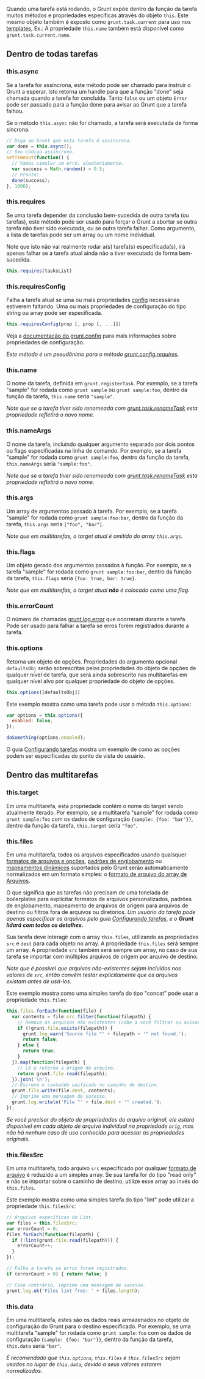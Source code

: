 Quando uma tarefa está rodando, o Grunt expõe dentro da função da tarefa muitos métodos e propriedades específicas através do objeto `this`. Este mesmo objeto também é exposto como `grunt.task.current` para uso nos [templates](grunt.template), Ex.: A propriedade `this.name` também está disponível como `grunt.task.current.name`.

## Dentro de todas tarefas

### this.async
Se a tarefa for assíncrona, este método pode ser chamado para instruir o Grunt a esperar. Isto retorna um handle para que a função "done" seja chamada quando a tarefa for concluída. Tanto `false` ou um objeto `Error` pode ser passado para a função done para avisar ao Grunt que a tarefa falhou.

Se o método `this.async` não for chamado, a tarefa será executada de forma síncrona.

```javascript
// Diga ao Grunt que esta tarefa é assíncrona.
var done = this.async();
// Seu código assíncrono.
setTimeout(function() {
  // Vamos simular um erro, aleatoriamente.
  var success = Math.random() > 0.5;
  // Pronto!
  done(success);
}, 1000);
```

### this.requires
Se uma tarefa depender da conclusão bem-sucedida de outra tarefa (ou tarefas), este método pode ser usado para forçar o Grunt a abortar se outra tarefa não tiver sido executada, ou se outra tarefa falhar. Como argumento, a lista de tarefas pode ser um array ou um nome individual.

Note que isto não vai realmente rodar a(s) tarefa(s) especificada(s), irá apenas falhar se a tarefa atual ainda não a tiver executado de forma bem-sucedida.

```javascript
this.requires(tasksList)
```

### this.requiresConfig
Falha a tarefa atual se uma ou mais propriedades [config](grunt.config) necessárias estiverem faltando. Uma ou mais propriedades de configuração do tipo string ou array pode ser especificada.

```javascript
this.requiresConfig(prop [, prop [, ...]])
```

Veja a [documentação do grunt.config](grunt.config) para mais informações sobre propriedades de configuração.

_Este método é um pseudônimo para o método [grunt.config.requires](grunt.config#grunt.config.requires)._

### this.name
O nome da tarefa, definida em `grunt.registerTask`. Por exemplo, se a tarefa "sample" for rodada como `grunt sample` ou `grunt sample:foo`, dentro da função da tarefa, `this.name` seria `"sample"`.

_Note que se a tarefa tiver sido renomeada com [grunt.task.renameTask](grunt.task#grunt.task.renameTask) esta propriedade refletirá o novo nome._


### this.nameArgs
O nome da tarefa, incluindo qualquer argumento separado por dois pontos ou flags especificadas na linha de comando. Por exemplo, se a tarefa "sample" for rodada como `grunt sample:foo`, dentro da função da tarefa, `this.nameArgs` seria `"sample:foo"`.

_Note que se a tarefa tiver sido renomeada com [grunt.task.renameTask](grunt.task#grunt.task.renameTask) esta propriedade refletirá o novo nome._

### this.args
Um array de argumentos passado à tarefa. Por exemplo, se a tarefa "sample" for rodada como `grunt sample:foo:bar`, dentro da função da tarefa, `this.args` seria `["foo", "bar"]`.

_Note que em multitarefas, o target atual é omitido do array `this.args`._

### this.flags
Um objeto gerado dos argumentos passados à função. Por exemplo, se a tarefa "sample" for rodada como `grunt sample:foo:bar`, dentro da função da tarefa, `this.flags` seria `{foo: true, bar: true}`.

_Note que em multitarefas, o target atual **não** é colocado como uma flag._

### this.errorCount
O número de chamadas [grunt.log.error](grunt.log#grunt.log.error) que ocorreram durante a tarefa. Pode ser usado para falhar a tarefa se erros forem registrados durante a tarefa.

### this.options
Retorna um objeto de opções. Propriedades do argumento opcional `defaultsObj` serão sobrescritas pelas propriedades do objeto de opções de qualquer nível de tarefa, que será ainda sobrescrito nas multitarefas em qualquer nível alvo por qualquer propriedade do objeto de opções.

```js
this.options([defaultsObj])
```

Este exemplo mostra como uma tarefa pode usar o método `this.options`:

```js
var options = this.options({
  enabled: false,
});

doSomething(options.enabled);
```

O guia [Configurando tarefas](configuring-tasks#options) mostra um exemplo de como as opções podem ser especificadas do ponto de vista do usuário.

## Dentro das multitarefas

### this.target
Em uma multitarefa, esta propriedade contém o nome do target sendo atualmente iterado. Por exemplo, se a multitarefa "sample" for rodada como `grunt sample:foo` com os dados de configuração `{sample: {foo: "bar"}}`, dentro da função da tarefa, `this.target` seria `"foo"`.

### this.files
Em uma multitarefa, todos os arquivos especificados usando quaisquer [formatos de arquivos e opções](configuring-tasks#files), [padrões de englobamento](configuring-tasks#globbing-patterns) ou [mapeamentos dinâmicos](configuring-tasks#building-the-files-object-dynamically) suportados pelo Grunt serão automaticamente normalizados em um formato simples: o [formato de arquivo do array de Arquivos](configuring-tasks#files-array-format).

O que significa que as tarefas não precisam de uma tonelada de boilerplates para explicitar formatos de arquivos personalizados, padrões de englobamento, mapeamento de arquivos de origem para arquivos de destino ou filtros fora de arquivos ou diretórios. _Um usuário da tarefa pode apenas especificar os arquivos pelo guia [Configurando tarefas](configuring-tasks#files), e o **Grunt lidará com todos os detalhes.**_

Sua tarefa deve interagir com o array `this.files`, utilizando as propriedades `src` e `dest` para cada objeto no array. A propriedade `this.files` será sempre um array. A propriedade `src` também será sempre um array, no caso de sua tarefa se importar com múltiplos arquivos de origem por arquivo de destino.

_Note que é possível que arquivos não-existentes sejam incluídos nos valores de `src`, então convêm testar explicitamente que os arquivos existam antes de usá-los._

Este exemplo mostra como uma simples tarefa do tipo "concat" pode usar a propriedade `this.files`:

```js
this.files.forEach(function(file) {
  var contents = file.src.filter(function(filepath) {
    // Remova os arquivos não existentes (cabe a você filtrar ou avisar aqui).
    if (!grunt.file.exists(filepath)) {
      grunt.log.warn('Source file "' + filepath + '" not found.');
      return false;
    } else {
      return true;
    }
  }).map(function(filepath) {
    // Lê e retorna a origem do arquivo.
    return grunt.file.read(filepath);
  }).join('\n');
  // Escreve o conteúdo unificado no caminho de destino.
  grunt.file.write(file.dest, contents);
  // Imprime uma mensagem de sucesso.
  grunt.log.writeln('File "' + file.dest + '" created.');
});
```

_Se você precisar do objeto de propriedades do arquivo original, ele estará disponível em cada objeto de arquivo individual na propriedade `orig`, mas não há nenhum caso de uso conhecido para acessar as propriedades originais._

### this.filesSrc
Em uma multitarefa, todo arquivo `src` especificado por qualquer [formato de arquivo](configuring-tasks#files) é reduzido a um simples array. Se sua tarefa for do tipo "read only" e não se importar sobre o caminho de destino, utilize esse array ao invés do `this.files`.

Este exemplo mostra como uma simples tarefa do tipo "lint" pode utilizar a propriedade `this.filesSrc`:

```js
// Arquivos específicos do Lint.
var files = this.filesSrc;
var errorCount = 0;
files.forEach(function(filepath) {
  if (!lint(grunt.file.read(filepath))) {
    errorCount++;
  }
});

// Falha a tarefa se erros forem registrados.
if (errorCount > 0) { return false; }

// Caso contrário, imprime uma mensagem de sucesso.
grunt.log.ok('Files lint free: ' + files.length);
```

### this.data
Em uma multitarefa, estes são os dados reais armazenados no objeto de configuração do Grunt para o destino especificado.
Por exemplo, se uma multitarefa "sample" for rodada como `grunt sample:foo` com os dados de configuração `{sample: {foo: "bar"}}`, dentro da função da tarefa, `this.data` seria `"bar"`.

_É recomendado que `this.options`, `this.files` e `this.filesSrc` sejam usados no lugar de `this.data`, devido a seus valores estarem normalizados._
